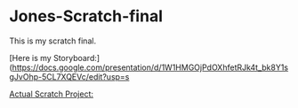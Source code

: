 # Jones-Scratch-final

This is my scratch final.

[Here is my Storyboard:](https://docs.google.com/presentation/d/1W1HMGOjPdOXhfetRJk4t_bk8Y1sgJvOhp-5CL7XQEVc/edit?usp=s

[Actual Scratch Project:](https://scratch.mit.edu/projects/123598412/)
